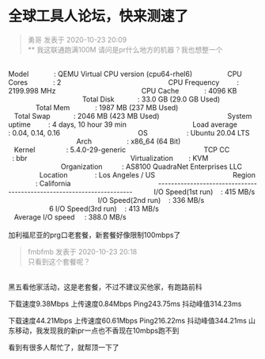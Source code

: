 # 全球工具人论坛，快来测速了


<div class="quote"><blockquote><font color="#999999">勇哥 发表于 2020-10-23 20:09</font><br />
<font color="#999999">** 我这联通跑满100M 请问是pr什么地方的机器？我也想整一个</font></blockquote></div><br />
 Model&nbsp; &nbsp;&nbsp; &nbsp;&nbsp; &nbsp;&nbsp; &nbsp; : QEMU Virtual CPU version (cpu64-rhel6)&nbsp; &nbsp;&nbsp; &nbsp;&nbsp; &nbsp;&nbsp; &nbsp;&nbsp; &nbsp;&nbsp; &nbsp;CPU Cores&nbsp; &nbsp;&nbsp; &nbsp;&nbsp; &nbsp;&nbsp; &nbsp; : 2&nbsp; &nbsp;&nbsp; &nbsp;&nbsp; &nbsp;&nbsp; &nbsp;&nbsp; &nbsp;&nbsp; &nbsp;&nbsp; &nbsp;&nbsp; &nbsp;&nbsp; &nbsp;&nbsp; &nbsp;&nbsp; &nbsp;&nbsp; &nbsp;&nbsp; &nbsp;&nbsp; &nbsp;&nbsp; &nbsp;&nbsp; &nbsp;&nbsp; &nbsp;&nbsp; &nbsp; CPU Frequency&nbsp; &nbsp;&nbsp; &nbsp;&nbsp; &nbsp;: 2199.998 MHz&nbsp; &nbsp;&nbsp; &nbsp;&nbsp; &nbsp;&nbsp; &nbsp;&nbsp; &nbsp;&nbsp; &nbsp;&nbsp; &nbsp;&nbsp; &nbsp;&nbsp; &nbsp;&nbsp; &nbsp;&nbsp; &nbsp;&nbsp; &nbsp;&nbsp; &nbsp;&nbsp; &nbsp;&nbsp;&nbsp;CPU Cache&nbsp; &nbsp;&nbsp; &nbsp;&nbsp; &nbsp;&nbsp; &nbsp; : 4096 KB&nbsp; &nbsp;&nbsp; &nbsp;&nbsp; &nbsp;&nbsp; &nbsp;&nbsp; &nbsp;&nbsp; &nbsp;&nbsp; &nbsp;&nbsp; &nbsp;&nbsp; &nbsp;&nbsp; &nbsp;&nbsp; &nbsp;&nbsp; &nbsp;&nbsp; &nbsp;&nbsp; &nbsp;&nbsp; &nbsp;&nbsp; &nbsp; Total Disk&nbsp; &nbsp;&nbsp; &nbsp;&nbsp; &nbsp;&nbsp; &nbsp;: 33.0 GB (29.0 GB Used)&nbsp; &nbsp;&nbsp; &nbsp;&nbsp; &nbsp;&nbsp; &nbsp;&nbsp; &nbsp;&nbsp; &nbsp;&nbsp; &nbsp;&nbsp; &nbsp;&nbsp; &nbsp;&nbsp; &nbsp;&nbsp; &nbsp; Total Mem&nbsp; &nbsp;&nbsp; &nbsp;&nbsp; &nbsp;&nbsp; &nbsp; : 1987 MB (237 MB Used)&nbsp; &nbsp;&nbsp; &nbsp;&nbsp; &nbsp;&nbsp; &nbsp;&nbsp; &nbsp;&nbsp; &nbsp;&nbsp; &nbsp;&nbsp; &nbsp;&nbsp; &nbsp;&nbsp; &nbsp;&nbsp; &nbsp;&nbsp;&nbsp;Total Swap&nbsp; &nbsp;&nbsp; &nbsp;&nbsp; &nbsp;&nbsp; &nbsp;: 2046 MB (423 MB Used)&nbsp; &nbsp;&nbsp; &nbsp;&nbsp; &nbsp;&nbsp; &nbsp;&nbsp; &nbsp;&nbsp; &nbsp;&nbsp; &nbsp;&nbsp; &nbsp;&nbsp; &nbsp;&nbsp; &nbsp;&nbsp; &nbsp;&nbsp;&nbsp;System uptime&nbsp; &nbsp;&nbsp; &nbsp;&nbsp; &nbsp;: 4 days, 10 hour 39 min&nbsp; &nbsp;&nbsp; &nbsp;&nbsp; &nbsp;&nbsp; &nbsp;&nbsp; &nbsp;&nbsp; &nbsp;&nbsp; &nbsp;&nbsp; &nbsp;&nbsp; &nbsp;&nbsp; &nbsp;&nbsp; &nbsp; Load average&nbsp; &nbsp;&nbsp; &nbsp;&nbsp; &nbsp; : 0.04, 0.14, 0.16&nbsp; &nbsp;&nbsp; &nbsp;&nbsp; &nbsp;&nbsp; &nbsp;&nbsp; &nbsp;&nbsp; &nbsp;&nbsp; &nbsp;&nbsp; &nbsp;&nbsp; &nbsp;&nbsp; &nbsp;&nbsp; &nbsp;&nbsp; &nbsp;&nbsp; &nbsp; OS&nbsp; &nbsp;&nbsp; &nbsp;&nbsp; &nbsp;&nbsp; &nbsp;&nbsp; &nbsp;&nbsp; &nbsp;&nbsp;&nbsp;: Ubuntu 20.04 LTS&nbsp; &nbsp;&nbsp; &nbsp;&nbsp; &nbsp;&nbsp; &nbsp;&nbsp; &nbsp;&nbsp; &nbsp;&nbsp; &nbsp;&nbsp; &nbsp;&nbsp; &nbsp;&nbsp; &nbsp;&nbsp; &nbsp;&nbsp; &nbsp;&nbsp; &nbsp; Arch&nbsp; &nbsp;&nbsp; &nbsp;&nbsp; &nbsp;&nbsp; &nbsp;&nbsp; &nbsp;&nbsp; &nbsp;: x86_64 (64 Bit)&nbsp; &nbsp;&nbsp; &nbsp;&nbsp; &nbsp;&nbsp; &nbsp;&nbsp; &nbsp;&nbsp; &nbsp;&nbsp; &nbsp;&nbsp; &nbsp;&nbsp; &nbsp;&nbsp; &nbsp;&nbsp; &nbsp;&nbsp; &nbsp;&nbsp; &nbsp;&nbsp;&nbsp;Kernel&nbsp; &nbsp;&nbsp; &nbsp;&nbsp; &nbsp;&nbsp; &nbsp;&nbsp; &nbsp; : 5.4.0-29-generic&nbsp; &nbsp;&nbsp; &nbsp;&nbsp; &nbsp;&nbsp; &nbsp;&nbsp; &nbsp;&nbsp; &nbsp;&nbsp; &nbsp;&nbsp; &nbsp;&nbsp; &nbsp;&nbsp; &nbsp;&nbsp; &nbsp;&nbsp; &nbsp;&nbsp; &nbsp; TCP CC&nbsp; &nbsp;&nbsp; &nbsp;&nbsp; &nbsp;&nbsp; &nbsp;&nbsp; &nbsp; : bbr&nbsp; &nbsp;&nbsp; &nbsp;&nbsp; &nbsp;&nbsp; &nbsp;&nbsp; &nbsp;&nbsp; &nbsp;&nbsp; &nbsp;&nbsp; &nbsp;&nbsp; &nbsp;&nbsp; &nbsp;&nbsp; &nbsp;&nbsp; &nbsp;&nbsp; &nbsp;&nbsp; &nbsp;&nbsp; &nbsp;&nbsp; &nbsp;&nbsp; &nbsp;&nbsp;&nbsp;Virtualization&nbsp; &nbsp;&nbsp; &nbsp;&nbsp;&nbsp;: KVM&nbsp; &nbsp;&nbsp; &nbsp;&nbsp; &nbsp;&nbsp; &nbsp;&nbsp; &nbsp;&nbsp; &nbsp;&nbsp; &nbsp;&nbsp; &nbsp;&nbsp; &nbsp;&nbsp; &nbsp;&nbsp; &nbsp;&nbsp; &nbsp;&nbsp; &nbsp;&nbsp; &nbsp;&nbsp; &nbsp;&nbsp; &nbsp;&nbsp; &nbsp;&nbsp;&nbsp;Organization&nbsp; &nbsp;&nbsp; &nbsp;&nbsp; &nbsp; : AS8100 QuadraNet Enterprises LLC&nbsp; &nbsp;&nbsp; &nbsp;&nbsp; &nbsp;&nbsp; &nbsp;&nbsp; &nbsp;&nbsp; &nbsp;&nbsp; &nbsp;&nbsp; &nbsp;Location&nbsp; &nbsp;&nbsp; &nbsp;&nbsp; &nbsp;&nbsp; &nbsp;&nbsp;&nbsp;: Los Angeles / US&nbsp; &nbsp;&nbsp; &nbsp;&nbsp; &nbsp;&nbsp; &nbsp;&nbsp; &nbsp;&nbsp; &nbsp;&nbsp; &nbsp;&nbsp; &nbsp;&nbsp; &nbsp;&nbsp; &nbsp;&nbsp; &nbsp;&nbsp; &nbsp;&nbsp; &nbsp; Region&nbsp; &nbsp;&nbsp; &nbsp;&nbsp; &nbsp;&nbsp; &nbsp;&nbsp; &nbsp; : California&nbsp; &nbsp;&nbsp; &nbsp;&nbsp; &nbsp;&nbsp; &nbsp;&nbsp; &nbsp;&nbsp; &nbsp;&nbsp; &nbsp;&nbsp; &nbsp;&nbsp; &nbsp;&nbsp; &nbsp;&nbsp; &nbsp;&nbsp; &nbsp;&nbsp; &nbsp;&nbsp; &nbsp;&nbsp; &nbsp;----------------------------------------------------------------------&nbsp; &nbsp;&nbsp; &nbsp;&nbsp; &nbsp;&nbsp;&nbsp;I/O Speed(1st run)&nbsp; &nbsp; : 415 MB/s&nbsp; &nbsp;&nbsp; &nbsp;&nbsp; &nbsp;&nbsp; &nbsp;&nbsp; &nbsp;&nbsp; &nbsp;&nbsp; &nbsp;&nbsp; &nbsp;&nbsp; &nbsp;&nbsp; &nbsp;&nbsp; &nbsp;&nbsp; &nbsp;&nbsp; &nbsp;&nbsp; &nbsp;&nbsp; &nbsp;&nbsp; &nbsp;I/O Speed(2nd run)&nbsp; &nbsp; : 336 MB/s&nbsp; &nbsp;&nbsp; &nbsp;&nbsp; &nbsp;&nbsp; &nbsp;&nbsp; &nbsp;&nbsp; &nbsp;&nbsp; &nbsp;&nbsp; &nbsp;&nbsp; &nbsp;&nbsp; &nbsp;&nbsp; &nbsp;&nbsp; &nbsp;&nbsp; &nbsp;&nbsp; &nbsp;&nbsp; &nbsp;&nbsp;&nbsp;6 I/O Speed(3rd run)&nbsp; &nbsp; : 413 MB/s&nbsp; &nbsp;&nbsp; &nbsp;&nbsp; &nbsp;&nbsp; &nbsp;&nbsp; &nbsp;&nbsp; &nbsp;&nbsp; &nbsp;&nbsp; &nbsp;&nbsp; &nbsp;&nbsp; &nbsp;&nbsp; &nbsp;&nbsp; &nbsp;&nbsp; &nbsp;&nbsp; &nbsp;&nbsp; &nbsp;&nbsp;&nbsp;Average I/O speed&nbsp; &nbsp;&nbsp;&nbsp;: 388.0 MB/s<br />
<br />
加利福尼亚的prg口老套餐，新套餐好像限制100mbps了

<div class="quote"><blockquote><font color="#999999">fmbfmb 发表于 2020-10-23 20:18</font><br />
<font color="#999999">只看到这个套餐呢？</font></blockquote></div><br />
黑五看他家活动，这是老套餐，不过不建议买他家，有跑路前科

下载速度9.38Mbps 上传速度0.84Mbps Ping243.75ms 抖动峰值314.23ms

下载速度44.21Mbps 上传速度60.61Mbps Ping216.22ms 抖动峰值344.21ms 山东移动，我发现我的新pr一点也不香现在10mbps跑不到

看到有很多人帮忙了，就帮顶一下了
